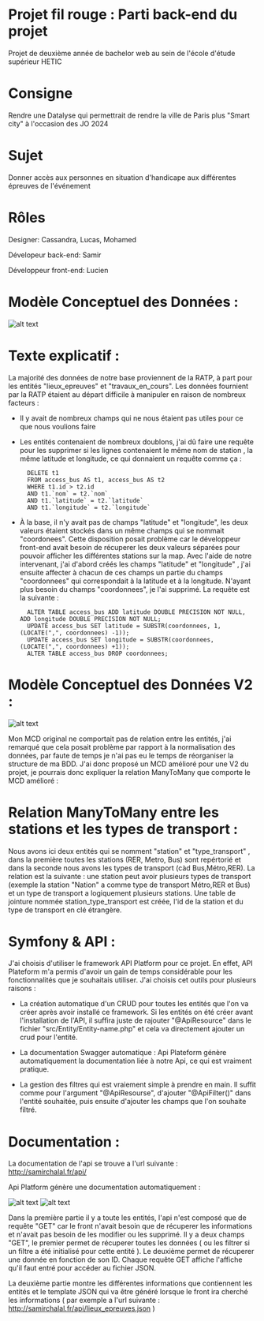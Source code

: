 # Projet fil rouge : Parti back-end du projet

Projet de deuxième année de bachelor web au sein de l'école d'étude supérieur HETIC

# Consigne

Rendre une Datalyse qui permettrait de rendre la ville de Paris plus "Smart city" à l'occasion des JO 2024

# Sujet

Donner accès aux personnes en situation d'handicape aux différentes épreuves de l'événement

# Rôles

Designer: Cassandra, Lucas, Mohamed

Dévelopeur back-end: Samir

Développeur front-end: Lucien

# Modèle Conceptuel des Données :

![alt text](https://raw.githubusercontent.com/ChalalSamir/fil_rouge/master/MCD.png)


# Texte explicatif :

La majorité des données de notre base proviennent de la RATP, à part pour les entités "lieux_epreuves" et "travaux_en_cours". Les données fournient par la RATP étaient au départ difficile à manipuler en raison de nombreux facteurs : 

- Il y avait de nombreux champs qui ne nous étaient pas utiles pour ce que nous voulions faire

- Les entités contenaient de nombreux doublons, j'ai dû faire une requête pour les supprimer si les lignes contenaient le même nom de station , la même latitude et longitude, ce qui donnaient un requête comme ça :

        DELETE t1 
        FROM access_bus AS t1, access_bus AS t2
        WHERE t1.id > t2.id
        AND t1.`nom` = t2.`nom`
        AND t1.`latitude` = t2.`latitude`
        AND t1.`longitude` = t2.`longitude`
    
- À la base, il n'y avait pas de champs "latitude" et "longitude", les deux valeurs étaient stockés dans un même champs qui se nommait "coordonees". Cette disposition posait problème car le développeur front-end avait besoin de récuperer les deux valeurs séparées pour pouvoir afficher les différentes stations sur la map. Avec l'aide de notre intervenant, j'ai d'abord créés les champs "latitude" et "longitude" , j'ai ensuite affecter à chacun de ces champs un partie du champs "coordonnees" qui correspondait à la latitude et à la longitude. N'ayant plus besoin du champs "coordonnees", je l'ai supprimé. La requête est la suivante : 

        ALTER TABLE access_bus ADD latitude DOUBLE PRECISION NOT NULL, ADD longitude DOUBLE PRECISION NOT NULL;
        UPDATE access_bus SET latitude = SUBSTR(coordonnees, 1, (LOCATE(",", coordonnees) -1));
        UPDATE access_bus SET longitude = SUBSTR(coordonnees, (LOCATE(",", coordonnees) +1));
        ALTER TABLE access_bus DROP coordonnees;
        
        
# Modèle Conceptuel des Données V2 :

![alt text](https://raw.githubusercontent.com/ChalalSamir/fil_rouge/master/MCDV2.png)


Mon MCD original ne comportait pas de relation entre les entités, j'ai remarqué que cela posait problème par rapport à la normalisation des données, par faute de temps je n'ai pas eu le temps de réorganiser la structure de ma BDD. J'ai donc proposé un MCD amélioré pour une V2 du projet, je pourrais donc expliquer la relation ManyToMany que comporte le MCD amélioré : 

# Relation ManyToMany entre les stations et les types de transport : 

Nous avons ici deux entités qui se nomment "station" et "type_transport" , dans la première toutes les stations (RER, Metro, Bus) sont repértorié et dans la seconde nous avons les types de transport (càd Bus,Métro,RER). La relation est la suivante : une station peut avoir plusieurs types de transport (exemple la station "Nation" a comme type de transport Métro,RER et Bus) et un type de transport a logiquement plusieurs stations. Une table de jointure nommée station_type_transport est créée, l'id de la station et du type de transport en clé étrangère. 

# Symfony & API :

J'ai choisis d'utiliser le framework API Platform pour ce projet. En effet, API Plateform m'a permis d'avoir un gain de temps considérable pour les fonctionnalités que je souhaitais utiliser. J'ai choisis cet outils pour plusieurs raisons :

- La création automatique d'un CRUD pour toutes les entités que l'on va créer après avoir installé ce framework. Si les entités on été créer avant l'installation de l'API, il suffira juste de rajouter "@ApiResource" dans le fichier "src/Entity/Entity-name.php" et cela va directement ajouter un crud pour l'entité. 

- La documentation Swagger automatique : Api Plateform génère automatiquement la documentation liée à notre Api, ce qui est vraiment pratique.

- La gestion des filtres qui est vraiement simple à prendre en main. Il suffit comme pour l'argument "@ApiResourse", d'ajouter "@ApiFilter()" dans l'entité souhaitée, puis ensuite d'ajouter les champs que l'on souhaite filtré.

# Documentation :

La documentation de l'api se trouve a l'url suivante : http://samirchalal.fr/api/

Api Platform génère une documentation automatiquement :

![alt text](https://raw.githubusercontent.com/ChalalSamir/fil_rouge/master/doc2.png)
![alt text](https://raw.githubusercontent.com/ChalalSamir/fil_rouge/master/doc1.png)

Dans la première partie il y a toute les entités, l'api n'est composé que de requête "GET" car le front n'avait besoin que de récuperer les informations et n'avait pas besoin de les modifier ou les supprimé. Il y a deux champs "GET", le premier permet de récuperer toutes les données ( ou les filtrer si un filtre a été initialisé pour cette entité ). Le deuxième permet de récuperer une donnée en fonction de son ID. Chaque requête GET affiche l'affiche qu'il faut entré pour accéder au fichier JSON.

La deuxième partie montre les différentes informations que contiennent les entités et le template JSON qui va être généré lorsque le front ira cherché les informations ( par exemple a l'url suivante : http://samirchalal.fr/api/lieux_epreuves.json ) 


